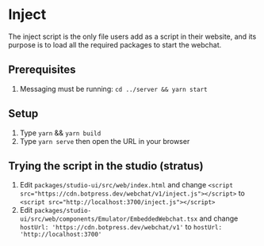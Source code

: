 # Inject

The inject script is the only file users add as a script in their website, and its purpose is to load all the required packages to start the webchat.

## Prerequisites

1.  Messaging must be running: `cd ../server && yarn start`

## Setup

1. Type `yarn` && `yarn build`
2. Type `yarn serve` then open the URL in your browser

## Trying the script in the studio (stratus)

1. Edit `packages/studio-ui/src/web/index.html` and change `<script src="https://cdn.botpress.dev/webchat/v1/inject.js"></script>` to `<script src="http://localhost:3700/inject.js"></script>`
2. Edit `packages/studio-ui/src/web/components/Emulator/EmbeddedWebchat.tsx` and change `hostUrl: 'https://cdn.botpress.dev/webchat/v1'` to `hostUrl: 'http://localhost:3700'`
